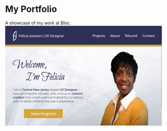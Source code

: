 # My Portfolio

 A showcase of my work at Bloc.
![image of hero section of homepage](images/portfoliohomepage.jpg)
